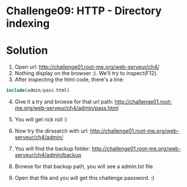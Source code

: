 # Challenge09: HTTP - Directory indexing

# Solution

1. Open url: http://challenge01.root-me.org/web-serveur/ch4/
2. Nothing display on the browser :). We'll try to inspect(F12).
3. After inspecting the html code, there's a line:

```php
include(admin/pass.html)
```

4. Give it a try and browse for that url path: http://challenge01.root-me.org/web-serveur/ch4/admin/pass.html


5. You will get rick roll :)
6. Now try the dirsearch with url: http://challenge01.root-me.org/web-serveur/ch4/admin/
7. You will find the backup folder: http://challenge01.root-me.org/web-serveur/ch4/admin/backup
8. Browse for that backup path, you will see a admin.txt file
9. Open that file and you will get this challenge password. :)
